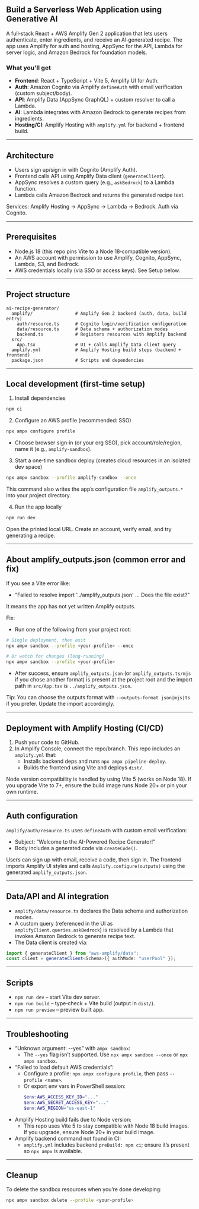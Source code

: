 ## Build a Serverless Web Application using Generative AI

A full‑stack React + AWS Amplify Gen 2 application that lets users authenticate, enter ingredients, and receive an AI‑generated recipe. The app uses Amplify for auth and hosting, AppSync for the API, Lambda for server logic, and Amazon Bedrock for foundation models.

### What you’ll get
- **Frontend**: React + TypeScript + Vite 5, Amplify UI for Auth.
- **Auth**: Amazon Cognito via Amplify `defineAuth` with email verification (custom subject/body).
- **API**: Amplify Data (AppSync GraphQL) + custom resolver to call a Lambda.
- **AI**: Lambda integrates with Amazon Bedrock to generate recipes from ingredients.
- **Hosting/CI**: Amplify Hosting with `amplify.yml` for backend + frontend build.

---

## Architecture
- Users sign up/sign in with Cognito (Amplify Auth).
- Frontend calls API using Amplify Data client (`generateClient`).
- AppSync resolves a custom query (e.g., `askBedrock`) to a Lambda function.
- Lambda calls Amazon Bedrock and returns the generated recipe text.

Services: Amplify Hosting → AppSync → Lambda → Bedrock. Auth via Cognito.

---

## Prerequisites
- Node.js 18 (this repo pins Vite to a Node 18‑compatible version).
- An AWS account with permission to use Amplify, Cognito, AppSync, Lambda, S3, and Bedrock.
- AWS credentials locally (via SSO or access keys). See Setup below.

---

## Project structure
```
ai-recipe-generator/
  amplify/                # Amplify Gen 2 backend (auth, data, build entry)
    auth/resource.ts      # Cognito login/verification configuration
    data/resource.ts      # Data schema + authorization modes
    backend.ts            # Registers resources with Amplify backend
  src/
    App.tsx               # UI + calls Amplify Data client query
  amplify.yml             # Amplify Hosting build steps (backend + frontend)
  package.json            # Scripts and dependencies
```

---

## Local development (first‑time setup)

1) Install dependencies
```bash
npm ci
```

2) Configure an AWS profile (recommended: SSO)
```bash
npx ampx configure profile
```
- Choose browser sign‑in (or your org SSO), pick account/role/region, name it (e.g., `amplify-sandbox`).

3) Start a one‑time sandbox deploy (creates cloud resources in an isolated dev space)
```bash
npx ampx sandbox --profile amplify-sandbox --once
```
This command also writes the app’s configuration file `amplify_outputs.*` into your project directory.

4) Run the app locally
```bash
npm run dev
```
Open the printed local URL. Create an account, verify email, and try generating a recipe.

---

## About amplify_outputs.json (common error and fix)
If you see a Vite error like:
- “Failed to resolve import '../amplify_outputs.json' ... Does the file exist?”

It means the app has not yet written Amplify outputs.

Fix:
- Run one of the following from your project root:
```bash
# Single deployment, then exit
npx ampx sandbox --profile <your-profile> --once

# Or watch for changes (long‑running)
npx ampx sandbox --profile <your-profile>
```
- After success, ensure `amplify_outputs.json` (or `amplify_outputs.ts/mjs` if you chose another format) is present at the project root and the import path in `src/App.tsx` is `../amplify_outputs.json`.

Tip: You can choose the outputs format with `--outputs-format json|mjs|ts` if you prefer. Update the import accordingly.

---

## Deployment with Amplify Hosting (CI/CD)
1) Push your code to GitHub.
2) In Amplify Console, connect the repo/branch. This repo includes an `amplify.yml` that:
   - Installs backend deps and runs `npx ampx pipeline-deploy`.
   - Builds the frontend using Vite and deploys `dist/`.

Node version compatibility is handled by using Vite 5 (works on Node 18). If you upgrade Vite to 7+, ensure the build image runs Node 20+ or pin your own runtime.

---

## Auth configuration
`amplify/auth/resource.ts` uses `defineAuth` with custom email verification:
- Subject: “Welcome to the AI-Powered Recipe Generator!”
- Body includes a generated code via `createCode()`.

Users can sign up with email, receive a code, then sign in. The frontend imports Amplify UI styles and calls `Amplify.configure(outputs)` using the generated `amplify_outputs.json`.

---

## Data/API and AI integration
- `amplify/data/resource.ts` declares the Data schema and authorization modes.
- A custom query (referenced in the UI as `amplifyClient.queries.askBedrock`) is resolved by a Lambda that invokes Amazon Bedrock to generate recipe text.
- The Data client is created via:
```ts
import { generateClient } from "aws-amplify/data";
const client = generateClient<Schema>({ authMode: "userPool" });
```

---

## Scripts
- `npm run dev` – start Vite dev server.
- `npm run build` – type‑check + Vite build (output in `dist/`).
- `npm run preview` – preview built app.

---

## Troubleshooting
- “Unknown argument: --yes” with `ampx sandbox`:
  - The `--yes` flag isn’t supported. Use `npx ampx sandbox --once` or `npx ampx sandbox`.
- “Failed to load default AWS credentials”:
  - Configure a profile: `npx ampx configure profile`, then pass `--profile <name>`.
  - Or export env vars in PowerShell session:
    ```powershell
    $env:AWS_ACCESS_KEY_ID="..."
    $env:AWS_SECRET_ACCESS_KEY="..."
    $env:AWS_REGION="us-east-1"
    ```
- Amplify Hosting build fails due to Node version:
  - This repo uses Vite 5 to stay compatible with Node 18 build images. If you upgrade, ensure Node 20+ in your build image.
- Amplify backend command not found in CI:
  - `amplify.yml` includes backend `preBuild: npm ci`; ensure it’s present so `npx ampx` is available.

---

## Cleanup
To delete the sandbox resources when you’re done developing:
```bash
npx ampx sandbox delete --profile <your-profile>
```